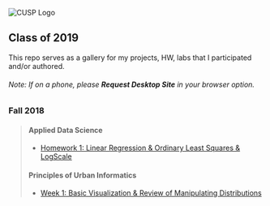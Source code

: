 ![CUSP Logo](http://cusp.nyu.edu/wp-content/uploads/2017/12/PNG-logo-01.png)
<!---
Make sure your links are http, not relative paths
-->
## Class of 2019
This repo serves as a gallery for my projects, HW, labs that I participated and/or authored.

###### Note: If on a phone, please <strong>Request Desktop Site</strong> in your browser option.
### Fall 2018
> #### Applied Data Science
> * [Homework 1: Linear Regression & Ordinary Least Squares & LogScale](https://github.com/sunghoonyang/gallery-in-jupyter/blob/master/fall18/applied_data_science/hw1/linear_regression.ipynb)
> #### Principles of Urban Informatics
> * [Week 1: Basic Visualization & Review of Manipulating Distributions](https://github.com/sunghoonyang/gallery-in-jupyter/blob/master/fall18/principles_of_urban_informatics/hw1/basic_viz.ipynb) 
 

